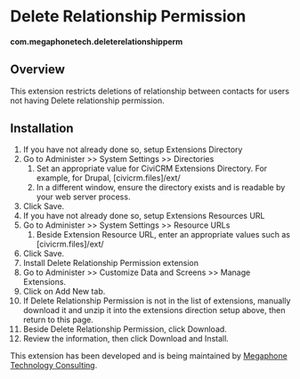 # Delete Relationship Permission

#### com.megaphonetech.deleterelationshipperm

## Overview

This extension restricts deletions of relationship between contacts for users not having Delete relationship permission.
## Installation

1. If you have not already done so, setup Extensions Directory
  1. Go to Administer >> System Settings >> Directories
      1. Set an appropriate value for CiviCRM Extensions Directory. For example, for Drupal, [civicrm.files]/ext/
      1. In a different window, ensure the directory exists and is readable by your web server process.
  1. Click Save.
1. If you have not already done so, setup Extensions Resources URL
  1. Go to Administer >> System Settings >> Resource URLs
      1. Beside Extension Resource URL, enter an appropriate values such as [civicrm.files]/ext/
  1. Click Save.
1. Install Delete Relationship Permission extension
  1. Go to Administer >> Customize Data and Screens >> Manage Extensions.
  1. Click on Add New tab.
  1. If Delete Relationship Permission is not in the list of extensions, manually download it and unzip it into the extensions direction setup above, then return to this page.
  1. Beside Delete Relationship Permission, click Download.
  1. Review the information, then click Download and Install.

This extension has been developed and is being maintained by [Megaphone Technology Consulting](https://www.megaphonetech.com/).
